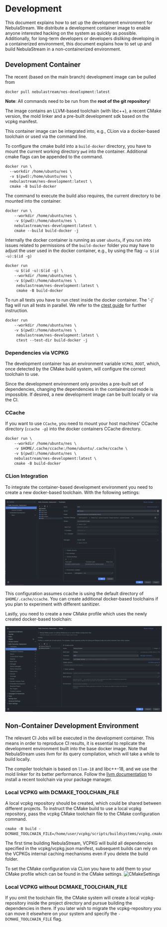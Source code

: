 # Development

This document explains how to set up the development environment for NebulaStream.
We distribute a development container image to enable anyone interested hacking on the system as quickly as possible.
Additionally, for long-term developers or developers
disliking developing in a containerized environment, this document explains how to set up and build NebulaStream in a
non-containerized environment.

## Development Container

The recent (based on the main branch) development image can be pulled from

```shell
docker pull nebulastream/nes-development:latest
```

**Note**: All commands need to be run from the **root of the git repository**!

The image contains an LLVM-based toolchain (with libc++), a recent CMake version, the mold linker and a pre-built
development sdk based on the vcpkg manifest.

This container image can be integrated into, e.g., CLion via a docker-based toolchain or used via the command line.

To configure the cmake build into a `build-docker` directory, you have to mount the current working directory `pwd` into
the container. Additional cmake flags can be appended to the command.

```shell
docker run \
  --workdir /home/ubuntu/nes \
  -v $(pwd):/home/ubuntu/nes \
  nebulastream/nes-development:latest \
  cmake -B build-docker
```

The command to execute the build also requires, the current directory to be mounted into the container.

```shell
docker run \
    --workdir /home/ubuntu/nes \
    -v $(pwd):/home/ubuntu/nes \
    nebulastream/nes-development:latest \
    cmake --build build-docker -j
```

Internally the docker container is running as user `ubuntu`, if you run into issues related to permissions of the
`build-docker` folder you may have to adjust the user used in the docker container, e.g., by using the flag
`-u $(id -u):$(id -g)`

```shell
docker run 
    -u $(id -u):$(id -g) \
    --workdir /home/ubuntu/nes \
    -v $(pwd):/home/ubuntu/nes \
     nebulastream/nes-development:latest \
     cmake -B build-docker 
```

To run all tests you have to run ctest inside the docker container. The '-j' flag will run all tests in parallel. We
refer to the [ctest guide](https://cmake.org/cmake/help/latest/manual/ctest.1.html) for further instruction.

```shell
docker run 
    --workdir /home/ubuntu/nes \
    -v $(pwd):/home/ubuntu/nes \
     nebulastream/nes-development:latest \
     ctest --test-dir build-docker -j
```

### Dependencies via VCPKG

The development container has an environment variable `VCPKG_ROOT`, which, once detected by the CMake build system, will
configure the correct toolchain to use.

Since the development environment only provides a pre-built set of dependencies, changing the dependencies in the
containerized mode is impossible. If desired, a new development image can be built locally or via the CI.

### CCache

If you want to use `CCache`, you need to mount your host machines' CCache directory (`ccache -p`) into the docker
containers CCache directory.

```shell
docker run \
    --workdir /home/ubuntu/nes \
    -v $HOME/.cache/ccache:/home/ubuntu/.cache/ccache \
    -v $(pwd):/home/ubuntu/nes \
    nebulastream/nes-development:latest \
    cmake -B build-docker
```

### CLion Integration

To integrate the container-based development environment you need to create a new docker-based toolchain. With the
following settings:

![CLion-Toolchain-Settings](resources/SetupDockerToolchainClion.png)

This configuration assumes ccache is using the default directory of `$HOME/.cache/ccache`. You can create additional
docker-based toolchains if you plan to experiment with different sanitizer.

Lastly, you need to create a new CMake profile which uses the newly created docker-based toolchain:

![CLion-CMake-Settings](resources/SetupDockerCmakeClion.png)

## Non-Container Development Environment

The relevant CI Jobs will be executed in the development container. This means in order to reproduce CI results, it is
essential to replicate the development environment built into the base docker image. Note that NebulaStream uses llvm
for its query compilation, which will take a while to build locally.

The compiler toolchain is based on `llvm-18` and libc++-18, and we use the mold linker for its better performance.
Follow the [llvm documentation](https://apt.llvm.org/) to install a recent toolchain via your package manager.

### Local VCPKG with DCMAKE_TOOLCHAIN_FILE

A local vcpkg repository should be created, which could be shared between different projects. To instruct the CMake
build to use a local vcpkg repository, pass the vcpkg CMake toolchain file to the CMake configuration command.

```shell
cmake -B build -DCMAKE_TOOLCHAIN_FILE=/home/user/vcpkg/scripts/buildsystems/vcpkg.cmake
```

The first time building NebulaStream, VCPKG will build all dependencies specified in the vcpkg/vcpkg.json manifest,
subsequent builds can rely on the VCPKGs internal caching mechanisms even if you delete the build folder.

To set the CMake configuration via CLion you have to add them to your CMake profile which can be found in the CMake
settings. ![CMakeSettings](resources/SetupVCPKGToolchainClion.png)

### Local VCPKG without DCMAKE_TOOLCHAIN_FILE

If you omit the toolchain file, the CMake system will create a local vcpkg-repository inside the project directory
and pursue building the dependencies in there. If you later wish to migrate the vcpkg-repository you can move it
elsewhere on your system and specify the `-DCMAKE_TOOLCHAIN_FILE` flag.

